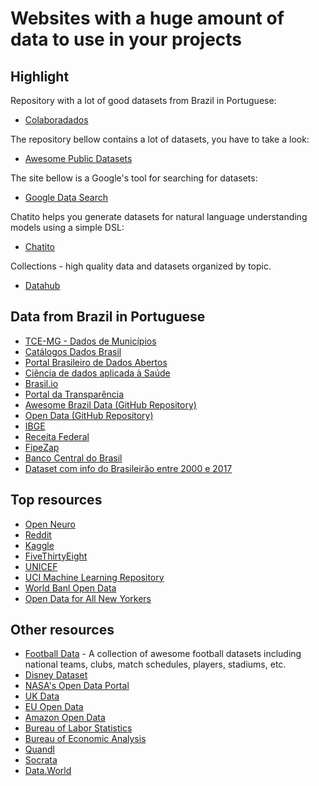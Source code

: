 # Websites with a huge amount of data to use in your projects
## Highlight
Repository with a lot of good datasets from Brazil in Portuguese:
* [Colaboradados](https://colaboradados.github.io/)

The repository bellow contains a lot of datasets, you have to take a look:
* [Awesome Public Datasets](https://github.com/awesomedata/awesome-public-datasets)

The site bellow is a Google's tool for searching for datasets:
* [Google Data Search](https://toolbox.google.com/datasetsearch)

Chatito helps you generate datasets for natural language understanding models using a simple DSL:
* [Chatito](https://rodrigopivi.github.io/Chatito/)

Collections - high quality data and datasets organized by topic.
* [Datahub](https://datahub.io/collections)
## Data from Brazil in Portuguese
* [TCE-MG - Dados de Municípios](https://dadosabertos.tce.mg.gov.br/index.xhtml)
* [Catálogos Dados Brasil](https://github.com/dadosgovbr/catalogos-dados-brasil/blob/master/dados/catalogos.csv)
* [Portal Brasileiro de Dados Abertos](http://dados.gov.br/dataset)
* [Ciência de dados aplicada à Saúde](https://bigdata.icict.fiocruz.br/)
* [Brasil.io](https://brasil.io/datasets)
* [Portal da Transparência](http://www.portaldatransparencia.gov.br/)
* [Awesome Brazil Data (GitHub Repository)](https://github.com/juliohm/awesome-brazil-data)
* [Open Data (GitHub Repository)](https://github.com/datasets-br)
* [IBGE](https://downloads.ibge.gov.br/)
* [Receita Federal](http://idg.receita.fazenda.gov.br/dados)
* [FipeZap](http://fipezap.zapimoveis.com.br/)
* [Banco Central do Brasil](https://www.bcb.gov.br/?serietemp)
* [Dataset com info do Brasileirão entre 2000 e 2017](https://github.com/adaoduque/Brasileirao_Dataset)

## Top resources
* [Open Neuro](https://openneuro.org/public/datasets)
* [Reddit](https://www.reddit.com/r/datasets)
* [Kaggle](https://www.kaggle.com/datasets)
* [FiveThirtyEight](https://data.fivethirtyeight.com/)
* [UNICEF](https://data.unicef.org/resources/resource-type/datasets/)
* [UCI Machine Learning Repository](http://mlr.cs.umass.edu/ml/datasets.html)
* [World Banl Open Data](https://data.worldbank.org/)
* [Open Data for All New Yorkers](https://opendata.cityofnewyork.us/)
## Other resources
* [Football Data](https://datahub.io/collections/football) - A collection of awesome football datasets including national teams, clubs, match schedules, players, stadiums, etc.
* [Disney Dataset](https://www.disneyresearch.com/datasets/)
* [NASA's Open Data Portal](https://data.nasa.gov/)
* [UK Data](https://data.gov.uk/)
* [EU Open Data](http://data.europa.eu/euodp/en/data/?utm_source=datafloq&utm_medium=ref&utm_campaign=datafloq)
* [Amazon Open Data](https://registry.opendata.aws/)
* [Bureau of Labor Statistics](https://www.bls.gov/data/)
* [Bureau of Economic Analysis](http://www.bea.gov/data/gdp)
* [Quandl](https://www.quandl.com/search)
* [Socrata](https://opendata.socrata.com/)
* [Data.World](https://data.world/)
